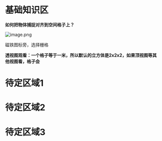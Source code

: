 # 基础知识区

**如何把物体捕捉对齐到空间格子上？**

![image.png](https://cdn.jsdelivr.net/gh/ymingZ/note-gen-image-sync@main/2025-05/ed1c4223-f1a7-4359-a699-47065540a1d8.png)

磁铁图标旁，选择栅格

**透视图观看：一个格子等于一米，所以默认的立方体是2x2x2，如果顶视图等其他视图看，格子会**


# 待定区域1

# 待定区域2

# 待定区域3
